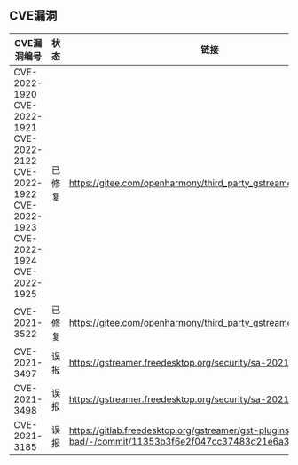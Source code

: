 ## CVE漏洞
| CVE漏洞编号    | 状态 | 链接 |
| ------------- | --- | ------------- |
| CVE-2022-1920 CVE-2022-1921 CVE-2022-2122 CVE-2022-1922 CVE-2022-1923 CVE-2022-1924 CVE-2022-1925 | 已修复 | https://gitee.com/openharmony/third_party_gstreamer/pulls/132 |
| CVE-2021-3522 | 已修复 | https://gitee.com/openharmony/third_party_gstreamer/pulls/44 |
| CVE-2021-3497 | 误报 | https://gstreamer.freedesktop.org/security/sa-2021-0002.html |
| CVE-2021-3498 | 误报 | https://gstreamer.freedesktop.org/security/sa-2021-0003.html |
| CVE-2021-3185 | 误报 | https://gitlab.freedesktop.org/gstreamer/gst-plugins-bad/-/commit/11353b3f6e2f047cc37483d21e6a37ae558896bc |
